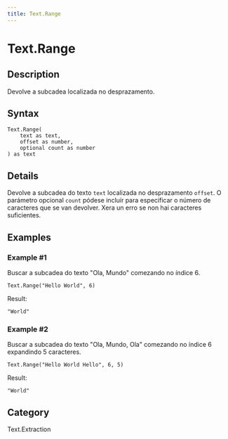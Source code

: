 ```yaml
---
title: Text.Range
---
```


# Text.Range


## Description

Devolve a subcadea localizada no desprazamento.


## Syntax

```powerquery
Text.Range(
    text as text,
    offset as number,
    optional count as number
) as text
```


## Details

Devolve a subcadea do texto <code>text</code> localizada no desprazamento <code>offset</code>.    O parámetro opcional <code>count</code> pódese incluír para especificar o número de caracteres que se van devolver. Xera un erro se non hai caracteres suficientes.


## Examples

### Example #1 
Buscar a subcadea do texto &#34;Ola, Mundo&#34; comezando no índice 6.
```powerquery
Text.Range("Hello World", 6)
```

Result: 
```powerquery
"World"
```


### Example #2 
Buscar a subcadea do texto &#34;Ola, Mundo, Ola&#34; comezando no índice 6 expandindo 5 caracteres.
```powerquery
Text.Range("Hello World Hello", 6, 5)
```

Result: 
```powerquery
"World"
```




## Category
Text.Extraction
